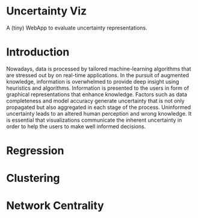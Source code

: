 # Uncertainty Viz

A (tiny) WebApp to evaluate uncertainty representations.

# Introduction

Nowadays, data is processed by tailored machine-learning algorithms that are stressed out by on real-time applications. In the pursuit of augmented knowledge, information is overwhelmed to provide deep insight using heuristics and algorithms. Information is presented to the users in form of graphical representations that enhance knowledge. Factors such as data completeness and model accuracy generate uncertainty that is not only propagated but also aggregated in each stage of the process. Uninformed uncertainty leads to an altered human perception and wrong knowledge. It is essential that visualizations communicate the inherent uncertainty in order to help the users to make well informed decisions.

# Regression

# Clustering

# Network Centrality
